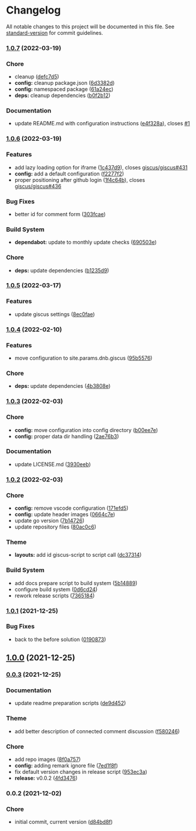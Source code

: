 # Changelog

All notable changes to this project will be documented in this file. See [standard-version](https://github.com/conventional-changelog/standard-version) for commit guidelines.

### [1.0.7](https://github.com/dnb-org/dnb-hugo-giscus/compare/v1.0.6...v1.0.7) (2022-03-19)


### Chore

* cleanup ([defc7d5](https://github.com/dnb-org/dnb-hugo-giscus/commit/defc7d5b689d03898a91edd76ee605a321310df6))
* **config:** cleanup package.json ([6d3382d](https://github.com/dnb-org/dnb-hugo-giscus/commit/6d3382d73fba2cf989c80b99e929f9b5bab6d589))
* **config:** namespaced package ([61a24ec](https://github.com/dnb-org/dnb-hugo-giscus/commit/61a24ec0628864057d5a808caa20428d1dd9c3fe))
* **deps:** cleanup dependencies ([b0f2b12](https://github.com/dnb-org/dnb-hugo-giscus/commit/b0f2b12c2bf446a164ed5645a945e7e8553cfc49))


### Documentation

* update README.md with configuration instructions ([e4f328a](https://github.com/dnb-org/dnb-hugo-giscus/commit/e4f328aa9ed5af4fa11a85c1d73e30525a255ae4)), closes [#1](https://github.com/dnb-org/dnb-hugo-giscus/issues/1)

### [1.0.6](https://github.com/dnb-org/dnb-hugo-giscus/compare/v1.0.5...v1.0.6) (2022-03-19)


### Features

* add lazy loading option for iframe ([1c437d9](https://github.com/dnb-org/dnb-hugo-giscus/commit/1c437d96f4f8dd06b104dbf331a4c594d74a07c5)), closes [giscus/giscus#431](https://github.com/giscus/giscus/issues/431)
* **config:** add a default configuration ([f2277f2](https://github.com/dnb-org/dnb-hugo-giscus/commit/f2277f2e299069005f9b094e4e45bd827d292087))
* proper positioning after github login ([1f4c64b](https://github.com/dnb-org/dnb-hugo-giscus/commit/1f4c64b5216df0d183299564a216ebae7f986156)), closes [giscus/giscus#436](https://github.com/giscus/giscus/issues/436)


### Bug Fixes

* better id for comment form ([303fcae](https://github.com/dnb-org/dnb-hugo-giscus/commit/303fcae933af3a2f8743d41b9ba9fa9c6055ec8e))


### Build System

* **dependabot:** update to monthly update checks ([690503e](https://github.com/dnb-org/dnb-hugo-giscus/commit/690503eee5dad8f4bffa4888e93b993859b21144))


### Chore

* **deps:** update dependencies ([b1235d9](https://github.com/dnb-org/dnb-hugo-giscus/commit/b1235d97ee14ae5f22a7e1bf291f17da0e47b663))

### [1.0.5](https://github.com/dnb-org/dnb-hugo-giscus/compare/v1.0.4...v1.0.5) (2022-03-17)


### Features

* update giscus settings ([8ec0fae](https://github.com/dnb-org/dnb-hugo-giscus/commit/8ec0fae616bae1e4e8c004a9bed5bb609fe22bf0))

### [1.0.4](https://github.com/dnb-org/dnb-hugo-giscus/compare/v1.0.3...v1.0.4) (2022-02-10)


### Features

* move configuration to site.params.dnb.giscus ([95b5576](https://github.com/dnb-org/dnb-hugo-giscus/commit/95b55768f6ea36cf4f789a6614e0e6f20f37fce4))


### Chore

* **deps:** update dependencies ([4b3808e](https://github.com/dnb-org/dnb-hugo-giscus/commit/4b3808e99cdc15adabaa63545db73ee53e6b86f6))

### [1.0.3](https://github.com/dnb-org/dnb-hugo-giscus/compare/v1.0.2...v1.0.3) (2022-02-03)


### Chore

* **config:** move configuration into config directory ([b00ee7e](https://github.com/dnb-org/dnb-hugo-giscus/commit/b00ee7ebb402f0cb9256e0b750fbc21d0d25c628))
* **config:** proper data dir handling ([2ae76b3](https://github.com/dnb-org/dnb-hugo-giscus/commit/2ae76b386f6b5e69aebdc1e4f2b9177d3a3ec0fe))


### Documentation

* update LICENSE.md ([3930eeb](https://github.com/dnb-org/dnb-hugo-giscus/commit/3930eeb2e4af3bab26d2d7a91c78de85c90297be))

### [1.0.2](https://github.com/dnb-org/dnb-hugo-giscus/compare/v1.0.1...v1.0.2) (2022-02-03)


### Chore

* **config:** remove vscode configuration ([171efd5](https://github.com/dnb-org/dnb-hugo-giscus/commit/171efd5fa8f0b10fe76358c76222a80ee2e6909d))
* **config:** update header images ([0664c7e](https://github.com/dnb-org/dnb-hugo-giscus/commit/0664c7ebdcbd6df949ff92c2d1346dd2ff106ee3))
* update go version ([7b14726](https://github.com/dnb-org/dnb-hugo-giscus/commit/7b147268815c5c79a4d583ec98d54939af22f43e))
* update repository files ([80ac0c6](https://github.com/dnb-org/dnb-hugo-giscus/commit/80ac0c65fc047388de3b9cc5d9ade6425dab8f2f))


### Theme

* **layouts:** add id giscus-script to script call ([dc37314](https://github.com/dnb-org/dnb-hugo-giscus/commit/dc3731465b41323d5895f20d79b98bb6b5d05100))


### Build System

* add docs prepare script to build system ([5b14889](https://github.com/dnb-org/dnb-hugo-giscus/commit/5b14889b04d59e01fd7478152d7102fd835c95ed))
* configure build system ([0d6cd24](https://github.com/dnb-org/dnb-hugo-giscus/commit/0d6cd241f1a2812aa6ef95e7dfd58b6d3d46bb3f))
* rework release scripts ([7365184](https://github.com/dnb-org/dnb-hugo-giscus/commit/73651845973aa24b0d1ab24d53da91a9e80fd2d1))

### [1.0.1](https://github.com/dnb-org/dnb-hugo-giscus/compare/v1.0.0...v1.0.1) (2021-12-25)


### Bug Fixes

* back to the before solution ([0190873](https://github.com/dnb-org/dnb-hugo-giscus/commit/0190873f8ae32371be46400bc07a404bac0510ff))

## [1.0.0](https://github.com/dnb-org/dnb-hugo-giscus/compare/v0.0.3...v1.0.0) (2021-12-25)

### [0.0.3](https://github.com/dnb-org/dnb-hugo-giscus/compare/v0.0.2...v0.0.3) (2021-12-25)


### Documentation

* update readme preparation scripts ([de9d452](https://github.com/dnb-org/dnb-hugo-giscus/commit/de9d452a2d70a8b0ffd8fe2dec520be5e6044f05))


### Theme

* add better description of connected comment discussion ([f580246](https://github.com/dnb-org/dnb-hugo-giscus/commit/f580246fee19ab852169510a06e8026d00860161))


### Chore

* add repo images ([8f0a757](https://github.com/dnb-org/dnb-hugo-giscus/commit/8f0a75742551d04dce39416c1f96cf2aaec849f0))
* **config:** adding remark ignore file ([7ed1f8f](https://github.com/dnb-org/dnb-hugo-giscus/commit/7ed1f8f2e4cbe7ad59b0130723b49c6495de4e22))
* fix default version changes in release script ([953ec3a](https://github.com/dnb-org/dnb-hugo-giscus/commit/953ec3aed208368b1493e3d2bc28e7fcbcfef49c))
* **release:** v0.0.2 ([4fd3476](https://github.com/dnb-org/dnb-hugo-giscus/commit/4fd3476b395336b4d054ff17886dc1fdccff9b11))

### 0.0.2 (2021-12-02)


### Chore

* initial commit, current version ([d84bd8f](https://github.com/dnb-org/dnb-hugo-giscus/commit/d84bd8fd7ca45bdbc386539e662d6bed60712520))

